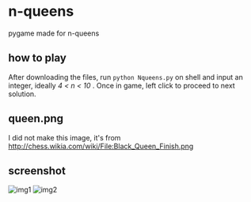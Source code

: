 # n-queens
pygame made for n-queens

## how to play
After downloading the files, run `python Nqueens.py` on shell and input an integer, ideally <em>4 < n < 10 </em>.
Once in game, left click to proceed to next solution.

## queen.png
I did not make this image, it's from http://chess.wikia.com/wiki/File:Black_Queen_Finish.png

## screenshot
![img1](http://postimg.org/image/orhtoivv5/)
![img2](http://postimg.org/image/zdmx2wtqt/)
